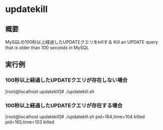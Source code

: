 # updatekill
## 概要
MySQLの100秒以上経過したUPDATEクエリをkillする
Kill an UPDATE query that is older than 100 seconds in MySQL

## 実行例
### 100秒以上経過したUPDATEクエリが存在しない場合
[root@localhost updatekill]# ./updatekill.sh

### 100秒以上経過したUPDATEクエリが存在する場合
[root@localhost updatekill]# ./updatekill.sh
pid=164,time=104 killed
pid=165,time=103 killed
